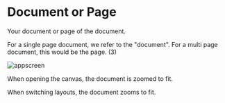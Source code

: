 # Document or Page

Your document or page of the document.

For a single page document, we refer to the "document". For a multi page document, this would be the page. (3)

![appscreen](https://chilipublishdocs.imgix.net/GraFx_studio/editor03_parts.png?w=800)

When opening the canvas, the document is zoomed to fit. 

When switching layouts, the document zooms to fit.